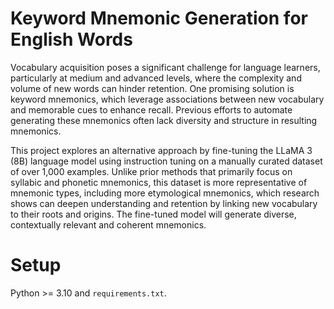 # Keyword Mnemonic Generation for English Words

Vocabulary acquisition poses a significant challenge for language learners, particularly at medium and advanced levels, where the complexity and volume of new words can hinder retention. One promising solution is keyword mnemonics, which leverage associations between new vocabulary and memorable cues to enhance recall. Previous efforts to automate generating these mnemonics often lack diversity and structure in resulting mnemonics.

This project explores an alternative approach by fine-tuning the LLaMA 3 (8B) language model using instruction tuning on a manually curated dataset of over 1,000 examples. Unlike prior methods that primarily focus on syllabic and phonetic mnemonics, this dataset is more representative of mnemonic types, including more etymological mnemonics, which research shows can deepen understanding and retention by linking new vocabulary to their roots and origins. The fine-tuned model will generate diverse, contextually relevant and coherent mnemonics.

# Setup

Python >= 3.10 and `requirements.txt`.
